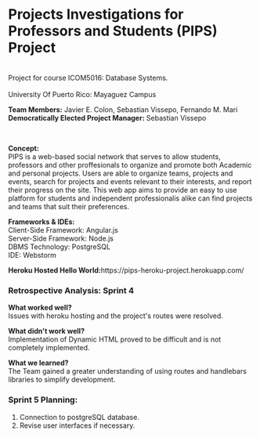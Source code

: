# Projects Investigations for Professors and Students (PIPS) Project
<br>Project for course ICOM5016: Database Systems.</br>
<br>University Of Puerto Rico: Mayaguez Campus</br>
<p><b>Team Members:</b> Javier E. Colon, Sebastian Vissepo, Fernando M. Mari<br>
<b>Democratically Elected Project Manager:</b> Sebastian Vissepo</p><br>
<p><b>Concept:</b><br>PIPS is a web-based social network that serves to allow students, professors and other proffesionals to organize and promote both Academic and personal projects. Users are able to organize teams, projects and events, search for projects and events relevant to their interests, and report their progress on the site. This web app aims to provide an easy to use platform for students and independent professionalis alike can find projects and teams that suit their preferences.</p>

<p><b>Frameworks & IDEs:</b><br>Client-Side Framework: Angular.js<br>Server-Side Framework: Node.js<br>DBMS Technology: PostgreSQL <br>IDE: Webstorm</p>
<p><b>Heroku Hosted Hello World:</b>https://pips-heroku-project.herokuapp.com/</p>
<h3>Retrospective Analysis: Sprint 4 </h3>
<p><b>What worked well? </b> <br> Issues with heroku hosting and the project's routes were resolved. </br></p>
<p><b>What didn't work well? </b> <br> Implementation of Dynamic HTML proved to be difficult and is not completely implemented.</br></p>
<p><b>What we learned? </b> <br> The Team gained a greater understanding of using routes and handlebars libraries to simplify development. </br><p> 
<h3>Sprint 5 Planning:</h3> 
<ol>
<li>Connection to postgreSQL database.</li>
<li>Revise user interfaces if necessary.</li>
</ol>
</br></p> 
